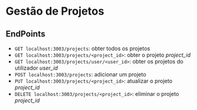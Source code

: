 # Gestão de Projetos

## EndPoints

- `GET localhost:3003/projects`: obter todos os projetos
- `GET localhost:3003/projects/<project_id>`: obter o projeto *project_id*
- `GET localhost:3003/projects/user/<user_id>`: obter os projetos do utilizador *user_id*
- `POST localhost:3003/projects`: adicionar um projeto
- `PUT localhost:3003/projects/<project_id>`: atualizar o projeto *project_id*
- `DELETE localhost:3003/projects/<project_id>`: eliminar o projeto *project_id*